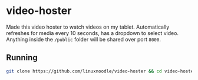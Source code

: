 # video-hoster
Made this video hoster to watch videos on my tablet. Automatically refreshes for media every 10 seconds, has a dropdown to select video. Anything inside the `/public` folder will be shared over port `8000`.
## Running
```bash
git clone https://github.com/linuxnoodle/video-hoster && cd video-hoster && npm i && npm run start
```